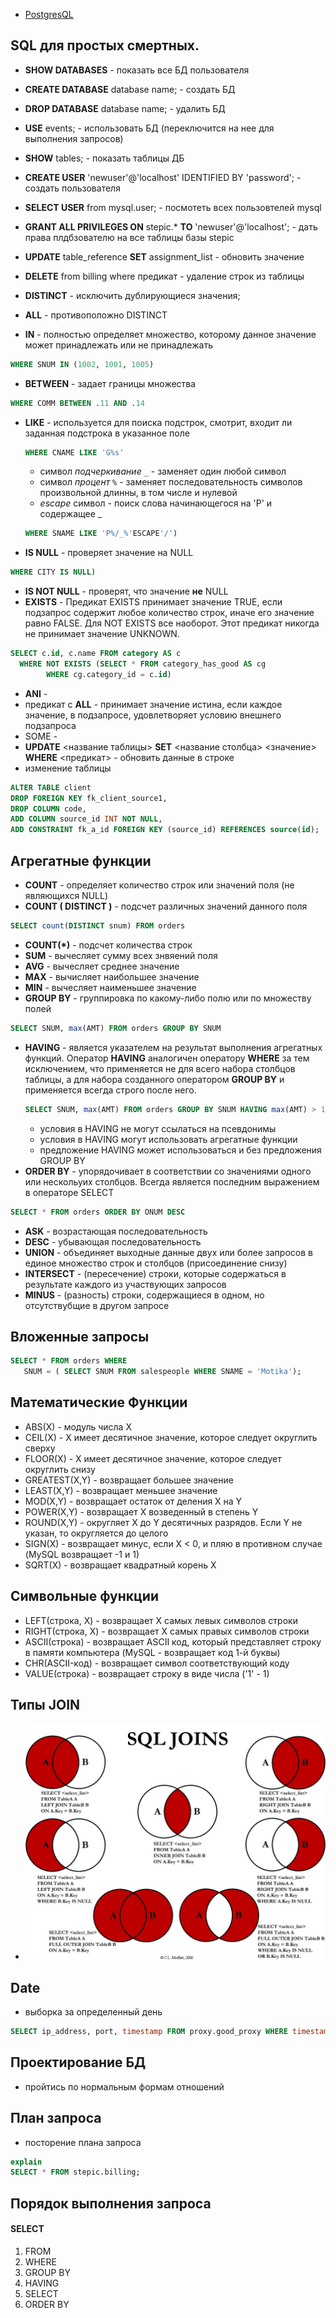 - <a href="/help/db/postgresql.md">PostgresQL</a>


SQL для простых смертных.
------------------------

- **SHOW DATABASES** - показать все БД пользователя
- **CREATE DATABASE** database name; - создать БД
- **DROP DATABASE** database name; - удалить БД
- **USE** events; - использовать БД (переключится на нее для выполнения запросов)
- **SHOW** tables; - показать таблицы ДБ
- **CREATE USER** 'newuser'@'localhost' IDENTIFIED BY 'password'; - создать пользователя
- **SELECT USER** from mysql.user; - посмотеть всех пользовтелей mysql
- **GRANT ALL PRIVILEGES ON** stepic.* **TO** 'newuser'@'localhost'; - дать права плдбзователю на все таблицы базы stepic
- **UPDATE** table_reference **SET** assignment_list - обновить значение
- **DELETE** from billing where предикат - удаление строк из таблицы

- **DISTINCT** - исключить дублирующиеся значения;
- **ALL** - противоположно DISTINCT
- **IN** - полностью определяет множество, которому данное значение может принадлежать или не принадлежать
````sql
WHERE SNUM IN (1002, 1001, 1005)
````
- **BETWEEN** - задает границы множества 
````sql
WHERE COMM BETWEEN .11 AND .14
````
- **LIKE** - используется для поиска подстрок, смотрит, входит ли заданная подстрока в указанное поле
    ````sql
    WHERE CNAME LIKE 'G%s'
    ````
    - символ *подчеркивание* <code>_</code> - заменяет один любой символ
	- символ *процент* <code>%</code> - заменяет последовательность символов произвольной длинны, в том числе и нулевой
	- *escape* символ -  поиск слова начинающегося на 'P' и содержащее _ 
    ````sql
    WHERE SNAME LIKE 'P%/_%'ESCAPE'/')
    ````
- **IS NULL** - проверяет значение на NULL
````sql
WHERE CITY IS NULL)
````
- **IS NOT NULL** - проверят, что значение **не** NULL
- **EXISTS** - Предикат EXISTS принимает значение TRUE, если подзапрос содержит любое количество строк, иначе его значение равно FALSE. Для NOT EXISTS все наоборот. Этот предикат никогда не принимает значение UNKNOWN.
````sql
SELECT c.id, c.name FROM category AS c 
  WHERE NOT EXISTS (SELECT * FROM category_has_good AS cg
        WHERE cg.category_id = c.id)
````
- **ANI** - 
- предикат с **ALL** - принимает значение истина, если каждое значение, в подзапросе, удовлетворяет условию внешнего подзапроса
- SOME - 
- **UPDATE** <название таблицы> **SET** <название столбца> <значение> **WHERE** <предикат> - обновить данные в строке
- изменение таблицы
````sql
ALTER TABLE client 
DROP FOREIGN KEY fk_client_source1,
DROP COLUMN code,
ADD COLUMN source_id INT NOT NULL,
ADD CONSTRAINT fk_a_id FOREIGN KEY (source_id) REFERENCES source(id);
````

## Агрегатные функции

- **COUNT** - определяет количество строк или значений поля (не являющихся NULL)
- **COUNT ( DISTINCT )** - подсчет различных значений данного поля
````sql
SELECT count(DISTINCT snum) FROM orders
````
- **COUNT(\*)** - подсчет количества строк
- **SUM** - вычесляет сумму всех знвяений поля
- **AVG** - вычесляет среднее значение
- **MAX** - вычисляет наибольшее значение
- **MIN** - вычесляет наименьшее значение
- **GROUP BY** - группировка по какому-либо полю или по множеству полей
````sql
SELECT SNUM, max(AMT) FROM orders GROUP BY SNUM
````
- **HAVING** - является указателем на результат выполнения агрегатных функций. Оператор **HAVING** аналогичен оператору 
**WHERE** за тем исключением, что применяется не для всего набора столбцов таблицы, а для набора созданного оператором 
**GROUP BY** и применяется всегда строго после него.
    ````sql
    SELECT SNUM, max(AMT) FROM orders GROUP BY SNUM HAVING max(AMT) > 10
    ````
    - условия в HAVING не могут ссылаться на псевдонимы
    - условия в HAVING могут использовать агрегатные функции
    - предложение HAVING может использоваться и без предложения GROUP BY 
- **ORDER BY** - упорядочивает в соответствии со значениями одного или нескольуих столбцов. Всегда является последним 
выражением в операторе SELECT
````sql
SELECT * FROM orders ORDER BY ONUM DESC 
````
- **ASK** - возрастающая последовательность
- **DESC** - убывающая последовательность
- **UNION** - объединяет выходные данные двух или более запросов в единое множество строк и столбцов (присоединение снизу)
- **INTERSECT** - (пересечение) строки, которые содержаться в результате каждого из участвующих запросов
- **MINUS** - (разность) строки, содержащиеся в одном, но отсутствубщие в другом запросе

## Вложенные запросы 

 ````sql
SELECT * FROM orders WHERE 
    SNUM = ( SELECT SNUM FROM salespeople WHERE SNAME = 'Motika');
 ````
## Математические Функции
- ABS(X) - модуль числа Х
- CEIL(X) - X имеет десятичное значение, которое следует округлить сверху
- FLOOR(X) - X имеет десятичное значение, которое следует округлить снизу
- GREATEST(X,Y) - возвращает большее значение
- LEAST(X,Y) - возвращает меньшее значение
- MOD(X,Y) - возвращает остаток от деления X на Y
- POWER(X,Y) - возвращает X возведенный в степень Y
- ROUND(X,Y) - округляет X до Y десятичных разрядов. Если Y не указан, то округляется до целого
- SIGN(X) - возвращает минус, если X < 0, и пляю в противном случае (MySQL возвращает -1 и 1)
- SQRT(X) - возвращает квадратный корень X

## Символьные функции
- LEFT(строка, Х) - возвращает Х самых левых символов строки
- RIGHT(строка, Х) - возвращает Х самых правых символов строки
- ASCII(строка) - возвращает ASCII код, который представляет строку в памяти компьютера (MySQL - возвращает код 1-й буквы)
- CHR(ASCII-код) - возвращает символ соответствующий коду
- VALUE(строка) - возвращает строку в виде числа ('1' - 1)

## Типы JOIN
- ![Logo](../2.jpg)

## Date
- выборка за определенный день
````sql
SELECT ip_address, port, timestamp FROM proxy.good_proxy WHERE timestamp::date = '2018-07-04';
````

## Проектирование БД
- пройтись по нормальным формам отношений

## План запроса
- посторение плана запроса
````sql
explain
SELECT * FROM stepic.billing;
````

## Порядок выполнения запроса
#### SELECT
1. FROM
2. WHERE
3. GROUP BY
4. HAVING
5. SELECT
6. ORDER BY